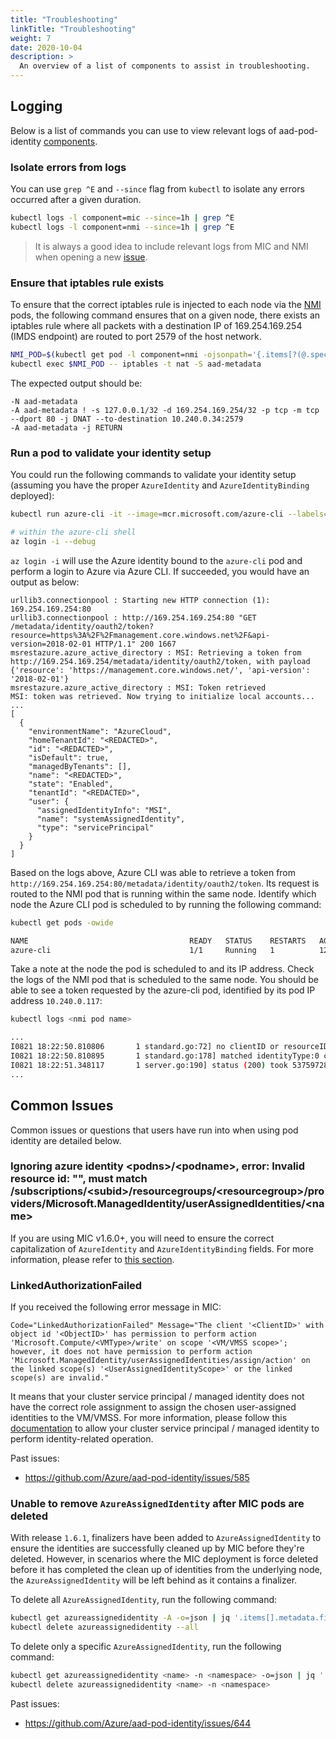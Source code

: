 ```yaml
---
title: "Troubleshooting"
linkTitle: "Troubleshooting"
weight: 7
date: 2020-10-04
description: >
  An overview of a list of components to assist in troubleshooting.
---
```


## Logging

Below is a list of commands you can use to view relevant logs of aad-pod-identity [components](../../README.md#components).

### Isolate errors from logs

You can use `grep ^E` and `--since` flag from `kubectl` to isolate any errors occurred after a given duration.

```bash
kubectl logs -l component=mic --since=1h | grep ^E
kubectl logs -l component=nmi --since=1h | grep ^E
```

> It is always a good idea to include relevant logs from MIC and NMI when opening a new [issue](https://github.com/Azure/aad-pod-identity/issues).

### Ensure that iptables rule exists

To ensure that the correct iptables rule is injected to each node via the [NMI](../../README.md#node-managed-identity) pods, the following command ensures that on a given node, there exists an iptables rule where all packets with a destination IP of 169.254.169.254 (IMDS endpoint) are routed to port 2579 of the host network.

```bash
NMI_POD=$(kubectl get pod -l component=nmi -ojsonpath='{.items[?(@.spec.nodeName=="<NodeName>")].metadata.name}')
kubectl exec $NMI_POD -- iptables -t nat -S aad-metadata
```

The expected output should be:

```log
-N aad-metadata
-A aad-metadata ! -s 127.0.0.1/32 -d 169.254.169.254/32 -p tcp -m tcp --dport 80 -j DNAT --to-destination 10.240.0.34:2579
-A aad-metadata -j RETURN
```

### Run a pod to validate your identity setup

You could run the following commands to validate your identity setup (assuming you have the proper `AzureIdentity` and `AzureIdentityBinding` deployed):

```bash
kubectl run azure-cli -it --image=mcr.microsoft.com/azure-cli --labels=aadpodidbinding=<selector defined in AzureIdentityBinding> /bin/bash

# within the azure-cli shell
az login -i --debug
```

`az login -i` will use the Azure identity bound to the `azure-cli` pod and perform a login to Azure via Azure CLI. If succeeded, you would have an output as below:

```log
urllib3.connectionpool : Starting new HTTP connection (1): 169.254.169.254:80
urllib3.connectionpool : http://169.254.169.254:80 "GET /metadata/identity/oauth2/token?resource=https%3A%2F%2Fmanagement.core.windows.net%2F&api-version=2018-02-01 HTTP/1.1" 200 1667
msrestazure.azure_active_directory : MSI: Retrieving a token from http://169.254.169.254/metadata/identity/oauth2/token, with payload {'resource': 'https://management.core.windows.net/', 'api-version': '2018-02-01'}
msrestazure.azure_active_directory : MSI: Token retrieved
MSI: token was retrieved. Now trying to initialize local accounts...
...
[
  {
    "environmentName": "AzureCloud",
    "homeTenantId": "<REDACTED>",
    "id": "<REDACTED>",
    "isDefault": true,
    "managedByTenants": [],
    "name": "<REDACTED>",
    "state": "Enabled",
    "tenantId": "<REDACTED>",
    "user": {
      "assignedIdentityInfo": "MSI",
      "name": "systemAssignedIdentity",
      "type": "servicePrincipal"
    }
  }
]
```

Based on the logs above, Azure CLI was able to retrieve a token from `http://169.254.169.254:80/metadata/identity/oauth2/token`. Its request is routed to the NMI pod that is running within the same node. Identify which node the Azure CLI pod is scheduled to by running the following command:

```bash
kubectl get pods -owide

NAME                                    READY   STATUS    RESTARTS   AGE   IP             NODE                                 NOMINATED NODE   READINESS GATES
azure-cli                               1/1     Running   1          12s   10.240.0.117   k8s-agentpool1-95854893-vmss000002   <none>           <none>
```

Take a note at the node the pod is scheduled to and its IP address. Check the logs of the NMI pod that is scheduled to the same node. You should be able to see a token requested by the azure-cli pod, identified by its pod IP address `10.240.0.117`:

```bash
kubectl logs <nmi pod name>

...
I0821 18:22:50.810806       1 standard.go:72] no clientID or resourceID in request. default/azure-cli has been matched with azure identity default/demo
I0821 18:22:50.810895       1 standard.go:178] matched identityType:0 clientid:7eb6##### REDACTED #####a6a9 resource:https://management.core.windows.net/
I0821 18:22:51.348117       1 server.go:190] status (200) took 537597287 ns for req.method=GET reg.path=/metadata/identity/oauth2/token req.remote=10.240.0.117
...
```

## Common Issues

Common issues or questions that users have run into when using pod identity are detailed below.

### Ignoring azure identity \<podns\>/\<podname\>, error: Invalid resource id: "", must match /subscriptions/\<subid\>/resourcegroups/\<resourcegroup\>/providers/Microsoft.ManagedIdentity/userAssignedIdentities/\<name\>

If you are using MIC v1.6.0+, you will need to ensure the correct capitalization of `AzureIdentity` and `AzureIdentityBinding` fields. For more information, please refer to [this section](../../README.md#v160-breaking-change).

### LinkedAuthorizationFailed

If you received the following error message in MIC:

```log
Code="LinkedAuthorizationFailed" Message="The client '<ClientID>' with object id '<ObjectID>' has permission to perform action 'Microsoft.Compute/<VMType>/write' on scope '<VM/VMSS scope>'; however, it does not have permission to perform action 'Microsoft.ManagedIdentity/userAssignedIdentities/assign/action' on the linked scope(s) '<UserAssignedIdentityScope>' or the linked scope(s) are invalid."
```

It means that your cluster service principal / managed identity does not have the correct role assignment to assign the chosen user-assigned identities to the VM/VMSS. For more information, please follow this [documentation](README.role-assignment.md) to allow your cluster service principal / managed identity to perform identity-related operation.

Past issues:

- https://github.com/Azure/aad-pod-identity/issues/585

### Unable to remove `AzureAssignedIdentity` after MIC pods are deleted

With release `1.6.1`, finalizers have been added to `AzureAssignedIdentity` to ensure the identities are successfully cleaned up by MIC before they're deleted. However, in scenarios where the MIC deployment is force deleted before it has completed the clean up of identities from the underlying node, the `AzureAssignedIdentity` will be left behind as it contains a finalizer.

To delete all `AzureAssignedIdentity`, run the following command:
```bash
kubectl get azureassignedidentity -A -o=json | jq '.items[].metadata.finalizers=null' | kubectl apply -f -
kubectl delete azureassignedidentity --all
```

To delete only a specific `AzureAssignedIdentity`, run the following command:
```bash
kubectl get azureassignedidentity <name> -n <namespace> -o=json | jq '.items[].metadata.finalizers=null' | kubectl apply -f -
kubectl delete azureassignedidentity <name> -n <namespace>
```

Past issues:
- https://github.com/Azure/aad-pod-identity/issues/644